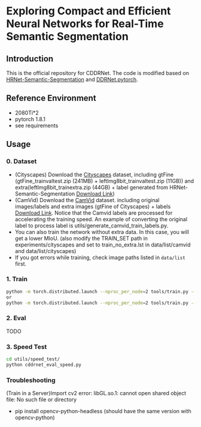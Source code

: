 # Exploring Compact and Efficient Neural Networks for Real-Time Semantic Segmentation

## Introduction
This is the official repository for CDDRNet. The code is modified based on [HRNet-Semantic-Segmentation](https://github.com/HRNet/HRNet-Semantic-Segmentation) and [DDRNet.pytorch](https://github.com/chenjun2hao/DDRNet.pytorch).

## Reference Environment

- 2080Ti*2
- pytorch 1.8.1 
- see requirements

## Usage

### 0. Dataset
- (Cityscapes) Download the [Cityscapes](https://www.cityscapes-dataset.com/) dataset, including gtFine (gtFine_trainvaltest.zip (241MB) + leftImg8bit_trainvaltest.zip (11GB)) and extra(leftImg8bit_trainextra.zip (44GB) + label generated from HRNet-Semantic-Segmentation [Download Link](https://drive.google.com/file/d/1zFH-COPzcFf-_khv_gUgELBiC-TfJwwH/view?usp=drive_link))
- (CamVid) Download the [CamVid](http://mi.eng.cam.ac.uk/research/projects/VideoRec/CamVid/) dataset. including original images/labels and extra images (gtFine of Cityscapes) + labels [Download Link](https://drive.google.com/file/d/1kXzIxxmlKT2qj9fA-jEVzFskbdtbA9RH/view?usp=drive_link). Notice that the Camvid labels are processed for accelerating the training speed. An example of converting the original label to process label is utils/generate_camvid_train_labels.py.
- You can also train the network without extra data. In this case, you will get a lower MIoU. (also  modify the TRAIN_SET path in experiments/cityscapes and set to train_no_extra.lst in data/list/camvid and data/list/cityscapes)
- If you got errors while training, check image paths listed in `data/list` first.

### 1. Train
````bash
python -m torch.distributed.launch --nproc_per_node=2 tools/train.py --cfg experiments/camvid/cddrnet.yaml
or
python -m torch.distributed.launch --nproc_per_node=2 tools/train.py --cfg experiments/cityscapes/cddrnet.yaml
````

### 2. Eval
TODO

### 3. Speed Test
````bash
cd utils/speed_test/
python cddrnet_eval_speed.py
````


### Troubleshooting
(Train in a Server)Import cv2 error: libGL.so.1: cannot open shared object file: No such file or directory
- pip install opencv-python-headless (should have the same version with opencv-python)